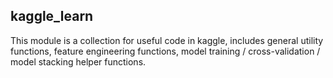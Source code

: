 ## kaggle_learn

This module is a collection for useful code in kaggle, includes general utility functions, feature engineering functions, model training / cross-validation / model stacking helper functions.